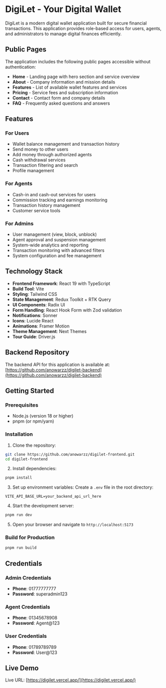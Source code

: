 # DigiLet - Your Digital Wallet

DigiLet is a modern digital wallet application built for secure financial transactions. This application provides role-based access for users, agents, and administrators to manage digital finances efficiently.

## Public Pages

The application includes the following public pages accessible without authentication:

- **Home** - Landing page with hero section and service overview
- **About** - Company information and mission details
- **Features** - List of available wallet features and services
- **Pricing** - Service fees and subscription information
- **Contact** - Contact form and company details
- **FAQ** - Frequently asked questions and answers

## Features

### For Users

- Wallet balance management and transaction history
- Send money to other users
- Add money through authorized agents
- Cash withdrawal services
- Transaction filtering and search
- Profile management

### For Agents

- Cash-in and cash-out services for users
- Commission tracking and earnings monitoring
- Transaction history management
- Customer service tools

### For Admins

- User management (view, block, unblock)
- Agent approval and suspension management
- System-wide analytics and reporting
- Transaction monitoring with advanced filters
- System configuration and fee management

## Technology Stack

- **Frontend Framework**: React 19 with TypeScript
- **Build Tool**: Vite
- **Styling**: Tailwind CSS
- **State Management**: Redux Toolkit + RTK Query
- **UI Components**: Radix UI
- **Form Handling**: React Hook Form with Zod validation
- **Notifications**: Sonner
- **Icons**: Lucide React
- **Animations**: Framer Motion
- **Theme Management**: Next Themes
- **Tour Guide**: Driver.js

## Backend Repository

The backend API for this application is available at: [https://github.com/anowarzz/digilet-backend](https://github.com/anowarzz/digilet-backend)

## Getting Started

### Prerequisites

- Node.js (version 18 or higher)
- pnpm (or npm/yarn)

### Installation

1. Clone the repository:

```bash
git clone https://github.com/anowarzz/digilet-frontend.git
cd digilet-frontend
```

2. Install dependencies:

```bash
pnpm install
```

3. Set up environment variables:
   Create a `.env` file in the root directory:

```env
VITE_API_BASE_URL=your_backend_api_url_here
```

4. Start the development server:

```bash
pnpm run dev
```

5. Open your browser and navigate to `http://localhost:5173`

### Build for Production

```bash
pnpm run build
```

## Credentials

### Admin Credentials

- **Phone**: 01777777777
- **Password**: superadmin123

### Agent Credentials

- **Phone**: 01345678908
- **Password**: Agent@123

### User Credentials

- **Phone**: 01789789789
- **Password**: User@123

## Live Demo

Live URL: [https://digilet.vercel.app/](https://digilet.vercel.app/)
